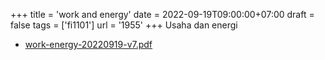 +++
title = 'work and energy'
date = 2022-09-19T09:00:00+07:00
draft = false
tags = ['fi1101']
url = '1955'
+++
Usaha dan energi
<!--more-->

+ [work-energy-20220919-v7.pdf](https://zenodo.org/doi/10.5281/zenodo.7091075)
